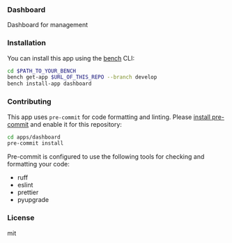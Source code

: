 ### Dashboard

Dashboard for management

### Installation

You can install this app using the [bench](https://github.com/frappe/bench) CLI:

```bash
cd $PATH_TO_YOUR_BENCH
bench get-app $URL_OF_THIS_REPO --branch develop
bench install-app dashboard
```

### Contributing

This app uses `pre-commit` for code formatting and linting. Please [install pre-commit](https://pre-commit.com/#installation) and enable it for this repository:

```bash
cd apps/dashboard
pre-commit install
```

Pre-commit is configured to use the following tools for checking and formatting your code:

- ruff
- eslint
- prettier
- pyupgrade

### License

mit
